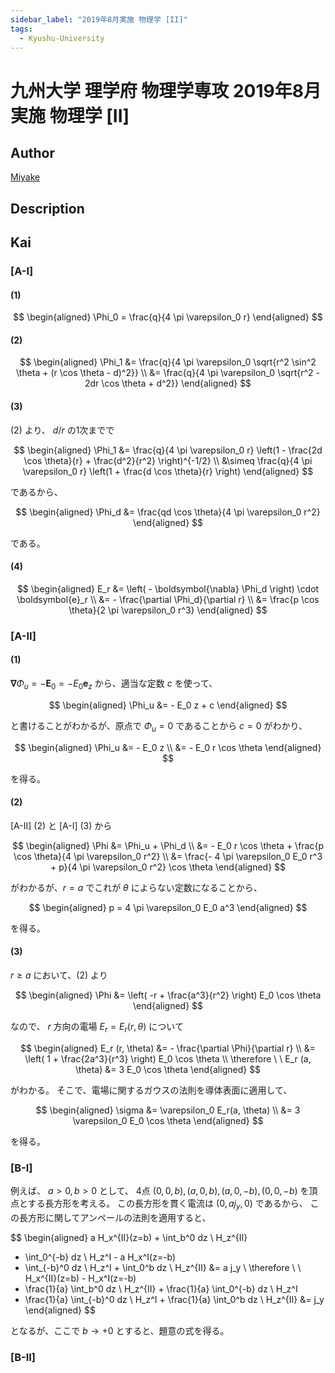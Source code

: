 ```yaml
---
sidebar_label: "2019年8月実施 物理学 [II]"
tags:
  - Kyushu-University
---
```

# 九州大学 理学府 物理学専攻 2019年8月実施 物理学 \[II\]

## **Author**
[Miyake](https://miyake.github.io/exams/index.html)

## **Description**

## **Kai**
### \[A-I\]
#### (1)

$$
  \begin{aligned}
  \Phi_0 = \frac{q}{4 \pi \varepsilon_0 r}
  \end{aligned}
$$

#### (2)

$$
  \begin{aligned}
  \Phi_1
  &= \frac{q}{4 \pi \varepsilon_0
  \sqrt{r^2 \sin^2 \theta + (r \cos \theta - d)^2}}
  \\
  &= \frac{q}{4 \pi \varepsilon_0 \sqrt{r^2 - 2dr \cos \theta + d^2}}
  \end{aligned}
$$

#### (3)
(2) より、 $d/r$ の1次までで

$$
  \begin{aligned}
  \Phi_1
  &= \frac{q}{4 \pi \varepsilon_0 r}
  \left(1 - \frac{2d \cos \theta}{r} + \frac{d^2}{r^2} \right)^{-1/2}
  \\
  &\simeq \frac{q}{4 \pi \varepsilon_0 r}
  \left(1 + \frac{d \cos \theta}{r} \right)
  \end{aligned}
$$

であるから、

$$
  \begin{aligned}
  \Phi_d
  &= \frac{qd \cos \theta}{4 \pi \varepsilon_0 r^2}
  \end{aligned}
$$

である。

#### (4)

$$
  \begin{aligned}
  E_r
  &= \left( - \boldsymbol{\nabla} \Phi_d \right) \cdot \boldsymbol{e}_r
  \\
  &= - \frac{\partial \Phi_d}{\partial r}
  \\
  &= \frac{p \cos \theta}{2 \pi \varepsilon_0 r^3}
  \end{aligned}
$$

### \[A-II\]
#### (1)
$\boldsymbol{\nabla} \Phi_u = - \boldsymbol{E}_0 = - E_0 \boldsymbol{e}_z$
から、適当な定数 $c$ を使って、

$$
  \begin{aligned}
  \Phi_u
  &= - E_0 z + c
  \end{aligned}
$$

と書けることがわかるが、原点で $\Phi_u = 0$ であることから $c=0$ がわかり、

$$
  \begin{aligned}
  \Phi_u
  &= - E_0 z
  \\
  &= - E_0 r \cos \theta
  \end{aligned}
$$

を得る。

#### (2)
\[A-II\] (2) と \[A-I\] (3) から

$$
\begin{aligned}
\Phi
&= \Phi_u + \Phi_d
\\
&= - E_0 r \cos \theta + \frac{p \cos \theta}{4 \pi \varepsilon_0 r^2}
\\
&= \frac{- 4 \pi \varepsilon_0 E_0 r^3 + p}{4 \pi \varepsilon_0 r^2}
\cos \theta
\end{aligned}
$$

がわかるが、$r=a$ でこれが $\theta$ によらない定数になることから、

$$
\begin{aligned}
p = 4 \pi \varepsilon_0 E_0 a^3
\end{aligned}
$$

を得る。

#### (3)
$r \geq a$ において、(2) より

$$
\begin{aligned}
\Phi
&= \left( -r + \frac{a^3}{r^2} \right) E_0 \cos \theta
\end{aligned}
$$

なので、 $r$ 方向の電場 $E_r = E_r(r, \theta)$ について

$$
\begin{aligned}
E_r (r, \theta)
&= - \frac{\partial \Phi}{\partial r}
\\
&= \left( 1 + \frac{2a^3}{r^3} \right) E_0 \cos \theta
\\
\therefore \ \ 
E_r (a, \theta) &= 3 E_0 \cos \theta
\end{aligned}
$$

がわかる。
そこで、電場に関するガウスの法則を導体表面に適用して、

$$
\begin{aligned}
\sigma
&= \varepsilon_0 E_r(a, \theta)
\\
&= 3 \varepsilon_0 E_0 \cos \theta
\end{aligned}
$$

を得る。

### \[B-I\]
例えば、 $a \gt 0, b \gt 0$ として、
4点 $(0,0,b), (a,0,b), (a,0,-b), (0,0,-b)$ を頂点とする長方形を考える。
この長方形を貫く電流は $(0, a j_y, 0)$ であるから、
この長方形に関してアンペールの法則を適用すると、

$$
\begin{aligned}
a H_x^{II}(z=b) + \int_b^0 dz \ H_z^{II}
+ \int_0^{-b} dz \ H_z^I - a H_x^I(z=-b)
+ \int_{-b}^0 dz \ H_z^I + \int_0^b dz \ H_z^{II}
&= a j_y
\\
\therefore \ \ 
H_x^{II}(z=b) - H_x^I(z=-b)
+ \frac{1}{a} \int_b^0 dz \ H_z^{II} + \frac{1}{a} \int_0^{-b} dz \ H_z^I
+ \frac{1}{a} \int_{-b}^0 dz \ H_z^I + \frac{1}{a} \int_0^b dz \ H_z^{II}
&= j_y
\end{aligned}
$$

となるが、ここで $b \to +0$ とすると、題意の式を得る。

### \[B-II\]